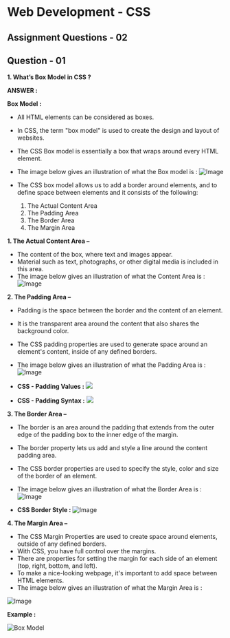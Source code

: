 # **Web Development - CSS**
## **Assignment Questions - 02**
## **Question - 01**

**1. What’s Box Model in CSS ?**

**ANSWER :**

**Box Model :**

- All HTML elements can be considered as boxes. 
- In CSS, the term "box model" is used to create the design and layout of websites.
- The CSS Box model is essentially a box that wraps around every HTML element.
- The image below gives an illustration of what the Box model is :
![Image](https://cdn.hashnode.com/res/hashnode/image/upload/v1679829980574/a5c016ac-1eab-4831-a41a-fc82ae8479ea.png?auto=compress,format&format=webp)

- The CSS box model allows us to add a border around elements, and to define space between elements and it consists of the following:
    1. The Actual Content Area
    2. The Padding Area
    3. The Border Area
    4. The Margin Area

**1. The Actual Content Area –**  
- The content of the box, where text and images appear. 
- Material such as text, photographs, or other digital media is included in this area.
- The image below gives an illustration of what the Content Area is :
![Image](https://cdn.hashnode.com/res/hashnode/image/upload/v1680261323777/44c644f4-b1ea-4731-8b7f-765c3e7b74e7.png?auto=compress,format&format=webp)

**2. The Padding Area –** 
- Padding is the space between the border and the content of an element. 
- It is the transparent area around the content that also shares the background color. 
- The CSS padding properties are used to generate space around an element's content, inside of any defined borders.
- The image below gives an illustration of what the Padding Area is :
![Image](https://cdn.hashnode.com/res/hashnode/image/upload/v1679832421333/33a50ecc-9bff-40c9-bf05-cc804e89b66d.jpeg?auto=compress,format&format=webp)
- **CSS - Padding Values :**
![](https://cdn.hashnode.com/res/hashnode/image/upload/v1679833121786/42cb5b23-883d-4c50-befc-99639007648e.png?auto=compress,format&format=webp)

- **CSS - Padding Syntax :**
![](https://cdn.hashnode.com/res/hashnode/image/upload/v1679853978493/4b55c160-d043-44a6-b4ed-6f3f7732c2ee.png?auto=compress,format&format=webp)

**3. The Border Area –** 
- The border is an area around the padding that extends from the outer edge of the padding box to the inner edge of the margin. 
- The border property lets us add and style a line around the content padding area. 
- The CSS border properties are used to specify the style, color and size of the border of an element. 
- The image below gives an illustration of what the Border Area is :
![Image](https://cdn.hashnode.com/res/hashnode/image/upload/v1680166732229/64665ed2-777b-4d28-84b2-59af9752cb36.png?auto=compress,format&format=webp)

- **CSS Border Style :**
![Image](https://cdn.hashnode.com/res/hashnode/image/upload/v1680171938160/1ba4481f-ca77-47b7-bb61-8d271810df44.png?auto=compress,format&format=webp)

**4. The Margin Area –**
- The CSS Margin Properties are used to create space around elements, outside of any defined borders. 
- With CSS, you have full control over the margins.
- There are properties for setting the margin for each side of an element (top, right, bottom, and left). 
- To make a nice-looking webpage, it's important to add space between HTML elements. 
- The image below gives an illustration of what the Margin Area is :

![Image](https://cdn.hashnode.com/res/hashnode/image/upload/v1680245817012/e616ae9e-92e9-48f4-8dcb-4dc16026df6c.png?auto=compress,format&format=webp)


**Example :**

![Box Model](https://cdn.hashnode.com/res/hashnode/image/upload/v1680249076439/4b40b147-d018-4709-995d-488dddc59bf9.png?auto=compress,format&format=webp)